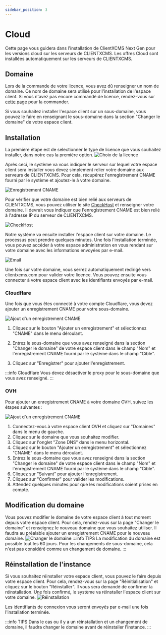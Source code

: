 ```yaml
---
sidebar_position: 3
---
```

# Cloud

Cette page vous guidera dans l'installation de ClientXCMS Next Gen pour les versions cloud sur les serveurs de CLIENTXCMS. Les offres Cloud sont installées automatiquement sur les serveurs de CLIENTXCMS.
## Domaine
Lors de la commande de votre licence, vous avez dû renseigner un nom de domaine. Ce nom de domaine sera utilisé pour l'installation de l'espace client. Si vous n'avez pas encore commandé de licence, rendez-vous sur [cette page](https://clientxcms.com/pricing) pour la commander.

Si vous souhaitez installer l'espace client sur un sous-domaine, vous pouvez le faire en renseignant le sous-domaine dans la section "Changer le domaine" de votre espace client.

## Installation
La première étape est de selectionner le type de licence que vous souhaitez installer, dans notre cas la première option.
![Choix de la licence](/img/next_gen/Installation/cloud/type.png)

Après ceci, le système va vous indiquer le serveur sur lequel votre espace client sera installer vous devez simplement relier votre domaine aux serveurs de CLIENTXCMS. Pour cela, récupérez l'enregistrement CNAME fourni par le système et ajoutez-le à votre domaine.

![Enregistrement CNAME](/img/next_gen/Installation/cloud/cname.png)

Pour vérifier que votre domaine est bien relié aux serveurs de CLIENTXCMS, vous pouvez utiliser le site [CheckHost](https://check-host.net) et renseigner votre domaine.
Il devrait vous indiquer que l'enregistrement CNAME est bien relié à l'adresse IP du serveur de CLIENTXCMS.

![CheckHost](/img/next_gen/Installation/cloud/checkhost.png)

Notre système va ensuite installer l'espace client sur votre domaine. Le processus peut prendre quelques minutes. Une fois l'installation terminée, vous pouvez accéder à votre espace administration en vous rendant sur votre domaine avec les informations envoyées par e-mail.

![Email](/img/next_gen/Installation/cloud/email.png)

Une fois sur votre domaine, vous serrez automatiquement redirigé vers clientxcms.com pour valider votre licence. Vous pouvez ensuite vous connecter à votre espace client avec les identifiants envoyés par e-mail.
### Cloudflare
Une fois que vous êtes connecté à votre compte Cloudflare, vous devez ajouter un enregistrement CNAME pour votre sous-domaine. 

![Ajout d'un enregistrement CNAME](/img/next_gen/Installation/cloud/cloudflare.png)
1. Cliquez sur le bouton "Ajouter un enregistrement" et sélectionnez "CNAME" dans le menu déroulant.

2. Entrez le sous-domaine que vous avez renseigné dans la section "Changer le domaine" de votre espace client dans le champ "Nom" et l'enregistrement CNAME fourni par le système dans le champ "Cible".

3. Cliquez sur "Enregistrer" pour ajouter l'enregistrement.

:::info Cloudflare
Vous devez désactiver le proxy pour le sous-domaine que vous avez renseigné.
:::
### OVH
Pour ajouter un enregistrement CNAME à votre domaine OVH, suivez les étapes suivantes :

![Ajout d'un enregistrement CNAME](/img/next_gen/Installation/cloud/ovh.png)

1. Connectez-vous à votre espace client OVH et cliquez sur "Domaines" dans le menu de gauche.
2. Cliquez sur le domaine que vous souhaitez modifier.
3. Cliquez sur l'onglet "Zone DNS" dans le menu horizontal.
4. Cliquez sur le bouton "Ajouter un enregistrement" et sélectionnez "CNAME" dans le menu déroulant.
5. Entrez le sous-domaine que vous avez renseigné dans la section "Changer le domaine" de votre espace client dans le champ "Nom" et l'enregistrement CNAME fourni par le système dans le champ "Cible".
6. Cliquez sur "Suivant" pour ajouter l'enregistrement.
7. Cliquez sur "Confirmer" pour valider les modifications.
8. Attendez quelques minutes pour que les modifications soient prises en compte.


## Modification du domaine
Vous pouvez modifier le domaine de votre espace client à tout moment depuis votre espace client. Pour cela, rendez-vous sur la page "Changer le domaine" et renseignez le nouveau domaine que vous souhaitez utiliser.
Il faudra au préalable ajouter un enregistrement CNAME pour le nouveau domaine.
![Changer le domaine](/img/next_gen/Installation/cloud/change_domain.png)
:::info TIPS
La modification du domaine est possible tout les 60 jours. Pour les changements de sous-domaine, cela n'est pas considéré comme un changement de domaine.
:::
## Réinstallation de l'instance
Si vous souhaitez réinstaller votre espace client, vous pouvez le faire depuis votre espace client. Pour cela, rendez-vous sur la page "Réinitialisation" et cliquez sur le bouton "Réinstaller".
Il vous sera demandé de confirmer la réinstallation. Une fois confirmé, le système va réinstaller l'espace client sur votre domaine.
![Réinstallation](/img/next_gen/Installation/cloud/reinstall.png)

Les identifiants de connexion vous seront envoyés par e-mail une fois l'installation terminée.

:::info TIPS
Dans le cas ou il y a un réinstallation et un changement de domaine, il faudra changer le domaine avant de réinstaller l'instance.
:::